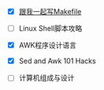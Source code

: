 - [x] [跟我一起写Makefile](https://seisman.github.io/how-to-write-makefile/index.html)
- [ ] Linux Shell脚本攻略
- [x] AWK程序设计语言
- [x] Sed and Awk 101 Hacks
- [ ] 计算机组成与设计

